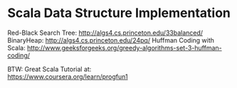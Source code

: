 # Scala Data Structure Implementation 
Red-Black Search Tree: http://algs4.cs.princeton.edu/33balanced/  
BinaryHeap: http://algs4.cs.princeton.edu/24pq/
Huffman Coding with Scala:  http://www.geeksforgeeks.org/greedy-algorithms-set-3-huffman-coding/


BTW: Great Scala Tutorial at:  
https://www.coursera.org/learn/progfun1
